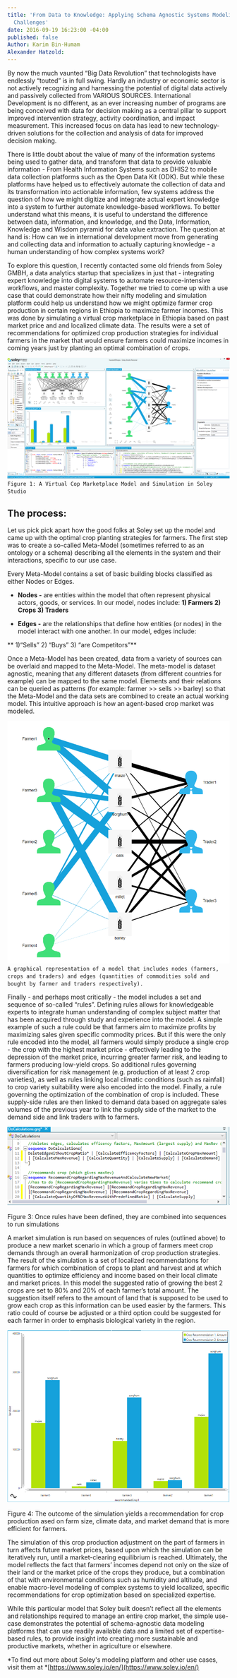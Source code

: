 ```yaml
---
title: 'From Data to Knowledge: Applying Schema Agnostic Systems Modeling to Development
  Challenges'
date: 2016-09-19 16:23:00 -04:00
published: false
Author: Karim Bin-Humam
Alexander Hatzold: 
---
```


By now the much vaunted “Big Data Revolution” that technologists have endlessly “touted” is in full swing. Hardly an industry or economic sector is not actively recognizing and harnessing the potential of digital data actively and passively collected from VARIOUS SOURCES. International Development is no different, as an ever increasing number of programs are being conceived with data for decision making as a central pillar to support improved intervention strategy, activity coordination, and impact measurement. This increased focus on data has lead to new technology-driven solutions for the collection and analysis of data for improved decision making.

<!--more-->

There is little doubt about the value of many of the information systems being used to gather data, and transform that data to provide valuable information - From Health Information Systems such as DHIS2 to mobile data collection platforms such as the Open Data Kit (ODK). But while these platforms have helped us to effectively automate the collection of data and its transformation into actionable information, few systems address the question of how we might digitize and integrate actual expert knowledge into a system to further automate knowledge-based workflows. To better understand what this means, it is useful to understand the difference between data, information, and knowledge, and the Data, Information, Knowledge and Wisdom pyramid for data value extraction. The question at hand is: How can we in international development move from generating and collecting data and information to actually capturing knowledge - a human understanding of how complex systems work?

To explore this question, I recently contacted some old friends from Soley GMBH, a data analytics startup that specializes in just that - integrating expert knowledge into digital systems to automate resource-intensive workflows, and master complexity. Together we tried to come up with a use case that could demonstrate how their nifty modeling and simulation platform could help us understand how we might optimize farmer crop production in certain regions in Ethiopia to maximize farmer incomes. This was done by simulating a virtual crop marketplace in Ethiopia based on past market price and and localized climate data. The results were a set of recommendations for optimized crop production strategies for individual farmers in the market that would ensure farmers could maximize incomes in coming years just by planting an optimal combination of crops.

![Overview.png](/uploads/Overview.png)`Figure 1: A Virtual Cop Marketplace Model and Simulation in Soley Studio`

## The process:

Let us pick pick apart how the good folks at Soley set up the model and came up with the optimal crop planting strategies for farmers. The first step was to create a so-called Meta-Model (sometimes referred to as an ontology or a schema) describing all the elements in the system and their interactions, specific to our use case.

Every Meta-Model contains a set of basic building blocks classified as either Nodes or Edges.

* **Nodes -** are entities within the model that often represent physical actors, goods, or services. In our model, nodes include:
  **1) Farmers                  2) Crops                   3) Traders**


* **Edges -** are the relationships that define how entities (or nodes) in the model interact with one another. In our model, edges include:

\*\*         1)“Sells”                        2) “Buys”                   3) “are Competitors”\*\*

Once a Meta-Model has been created, data from a variety of sources can be overlaid and mapped to the Meta-Model. The meta-model is dataset agnostic, meaning that any different datasets (from different countries for example) can be mapped to the same model. Elements and their relations can be queried as patterns (for example: farmer >> sells >> barley) so that the Meta-Model and the data sets are combined to create an actual working model. This intuitive approach is how an agent-based crop market was modeled.

![RecommendationGraph1.PNG](/uploads/RecommendationGraph1.PNG)`A graphical representation of a model that includes nodes (farmers, crops and traders) and edges (quantities of commodities sold and bought by farmer and traders respectively).`

Finally - and perhaps most critically - the model includes a set and sequence of so-called “rules”. Defining rules allows for knowledgeable experts to integrate human understanding of complex subject matter that has been acquired through study and experience into the model. A simple example of such a rule could be that farmers aim to maximize profits by maximizing sales given specific commodity prices. But if this were the only rule encoded into the model, all farmers would simply produce a single crop - the crop with the highest market price - effectively leading to the depression of the market price, incurring greater farmer risk, and leading to farmers producing low-yield crops. So additional rules governing diversification for risk management (e.g. production of at least 2 crop varieties), as well as rules linking local climatic conditions (such as rainfall) to crop variety suitability were also encoded into the model. Finally, a rule governing the optimization of the combination of crop is included. These supply-side rules are then linked to demand data based on aggregate sales volumes of the previous year to link the supply side of the market to the demand side and link traders with to farmers.

![rules3.png](/uploads/rules3.png)

Figure 3:  Once rules have been defined, they are combined into sequences to run simulations

A market simulation is run based on sequences of rules (outlined above) to produce a new market scenario in which a group of farmers meet crop demands through an overall harmonization of crop production strategies. The result of the simulation is a set of localized recommendations for farmers for which combination of crops to plant and harvest and at which quantities to optimize efficiency and income based on their local climate and market prices. In this model the suggested ratio of growing the best 2 crops are set to 80% and 20% of each farmer’s total amount. The suggestion itself refers to the amount of land that is supposed to be used to grow each crop as this information can be used easier by the farmers. This ratio could of course be adjusted or a third option could be suggested for each farmer in order to emphasis biological variety in the region.

![CropRecommendationBarChart.PNG](/uploads/CropRecommendationBarChart.PNG)

Figure 4: The outcome of the simulation yields a recommendation for crop production ased on farm size, climate data, and market demand that is more efficient for farmers.

The simulation of this crop production adjustment on the part of farmers in turn affects future market prices, based upon which the simulation can be iteratively run, until a market-clearing equilibrium is reached. Ultimately, the model reflects the fact that farmers’ incomes depend not only on the size of their land or the market price of the crops they produce, but a combination of that with environmental conditions such as humidity and altitude, and enable macro-level modeling of complex systems to yield localized, specific recommendations for crop optimization based on specialized expertise.

While this particular model that Soley built doesn’t reflect all the elements and relationships required to manage an entire crop market, the simple use-case demonstrates the potential of schema-agnostic data modeling platforms that can use readily available data and a limited set of expertise-based rules, to provide insight into creating more sustainable and productive markets, whether in agriculture or elsewhere. 

*To find out more about Soley's modeling platform and other use cases, visit them at *[https://www.soley.io/en/](https://www.soley.io/en/)
